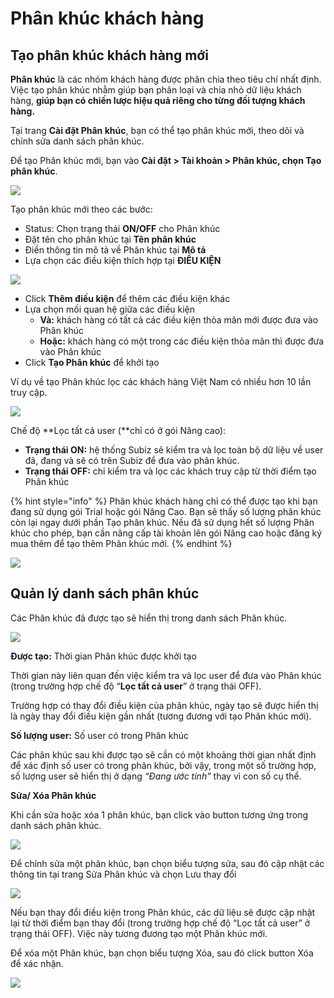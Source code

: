# Phân khúc khách hàng

## Tạo phân khúc khách hàng mới

**Phân khúc** là các nhóm khách hàng được phân chia theo tiêu chí nhất định. Việc tạo phân khúc nhằm giúp bạn phân loại và chia nhỏ dữ liệu khách hàng, **giúp bạn có chiến lược hiệu quả riêng cho từng đối tượng khách hàng.**

Tại trang **Cài đặt Phân khúc**, bạn có thể tạo phân khúc mới, theo dõi và chỉnh sửa danh sách phân khúc.

Để tạo Phân khúc mới, bạn vào **Cài đặt &gt; Tài khoản &gt; Phân khúc, chọn Tạo phân khúc**.

![](http://docv4.subiz.com/wp-content/uploads/2018/01/T%E1%BA%A1o-ph%C3%A2n-kh%C3%BAc.png)

Tạo phân khúc mới theo các bước:

* Status: Chọn trạng thái **ON/OFF** cho Phân khúc
* Đặt tên cho phân khúc tại **Tên phân khúc** 
* Điền thông tin mô tả về Phân khúc tại **Mô tả**
* Lựa chọn các điều kiện thích hợp tại **ĐIỀU KIỆN** 

![](http://docv4.subiz.com/wp-content/uploads/2018/01/segment-condition.png)

* Click **Thêm điều kiện** để thêm các điều kiện khác
* Lựa chọn mối quan hệ giữa các điều kiện
  * **Và:** khách hàng có tất cả các điều kiện thỏa mãn mới được đưa vào Phân khúc
  * **Hoặc:** khách hàng có một trong các điều kiện thỏa mãn thì được đưa vào Phân khúc
* Click **Tạo Phân khúc** để khởi tạo

Ví dụ về tạo Phân khúc lọc các khách hàng Việt Nam có nhiều hơn 10 lần truy cập.

![](http://docv4.subiz.com/wp-content/uploads/2018/01/segment-example.png)

Chế độ **Lọc tất cả user \(**chỉ có ở gói Nâng cao\):

* **Trạng thái ON:** hệ thống Subiz sẽ kiểm tra và lọc toàn bộ dữ liệu về user đã, đang và sẽ có trên Subiz để đưa vào phân khúc.
* **Trạng thái OFF:** chỉ kiểm tra và lọc các khách truy cập từ thời điểm tạo Phân khúc

{% hint style="info" %}
Phân khúc khách hàng chỉ có thể được tạo khi bạn đang sử dụng gói Trial hoặc gói Nâng Cao. Bạn sẽ thấy số lượng phân khúc còn lại ngay dưới phần Tạo phân khúc. Nếu đã sử dụng hết số lượng Phân khúc cho phép, bạn cần nâng cấp tài khoản lên gói Nâng cao hoặc đăng ký mua thêm để tạo thêm Phân khúc mới.
{% endhint %}

![](http://docv4.subiz.com/wp-content/uploads/2018/01/segment-limit.png)

## Quản lý danh sách phân khúc

Các Phân khúc đã được tạo sẽ hiển thị trong danh sách Phân khúc.

![](http://docv4.subiz.com/wp-content/uploads/2018/01/segment-list.png)

**Được tạo:** Thời gian Phân khúc được khởi tạo

Thời gian này liên quan đến việc kiểm tra và lọc user để đưa vào Phân khúc \(trong trường hợp chế độ “**Lọc tất cả user**” ở trạng thái OFF\).

Trường hợp có thay đổi điều kiện của phân khúc, ngày tạo sẽ được hiển thị là ngày thay đổi điều kiện gần nhất \(tương đương với tạo Phân khúc mới\).

**Số lượng user:** Số user có trong Phân khúc

Các phân khúc sau khi được tạo sẽ cần có một khoảng thời gian nhất định để xác định số user có trong phân khúc, bởi vậy, trong một số trường hợp,  số lượng user sẽ hiển thị ở dạng _“Đang ước tính”_ thay vì con số cụ thể.

**Sửa/ Xóa Phân khúc**

Khi cần sửa hoặc xóa 1 phân khúc, bạn click vào button tương ứng trong danh sách phân khúc.

![](http://docv4.subiz.com/wp-content/uploads/2018/01/edit-segment.png)

Để chỉnh sửa một phân khúc, bạn chọn biểu tượng sửa, sau đó cập nhật các thông tin tại trang Sửa Phân khúc và chọn Lưu thay đổi

![](http://docv4.subiz.com/wp-content/uploads/2018/01/edit-segment-1.png)

Nếu bạn thay đổi điều kiện trong Phân khúc, các dữ liệu sẽ được cập nhật lại từ thời điểm bạn thay đổi \(trong trường hợp chế độ “Lọc tất cả user” ở trạng thái OFF\). Việc này tương đương tạo một Phân khúc mới.

Để xóa một Phân khúc, bạn chọn biểu tượng Xóa, sau đó click button Xóa để xác nhận.

![](http://docv4.subiz.com/wp-content/uploads/2018/01/delete-segment.png)


